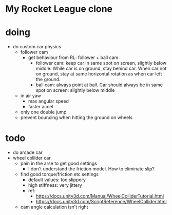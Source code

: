 # My Rocket League clone

# doing
- do custom car physics
  - follower cam
    - get behaviour from RL: follower + ball cam
      - follower cam: keep car in same spot on screen, slightly below middle.
        While car is on ground, stay behind car. When car not on ground, stay
        at same horizontal rotation as when car left the ground.
      - ball cam: always point at ball. Car should always be in same spot
        on screen: slightly below middle
  - in air yaw
    - max angular speed
    - faster accel
  - only one double jump
  - prevent bouncing when hitting the ground on wheels

# todo
- do arcade car
- wheel collider car
  - pain in the arse to get good settings
    - I don't understand the friction model. How to eliminate slip?
  - find good torque/friction etc settings
    - default values: too slippery
    - high stiffness: very jittery
    - ref:
      - https://docs.unity3d.com/Manual/WheelColliderTutorial.html
      - https://docs.unity3d.com/ScriptReference/WheelCollider.html
  - cam angle calculation isn't right
